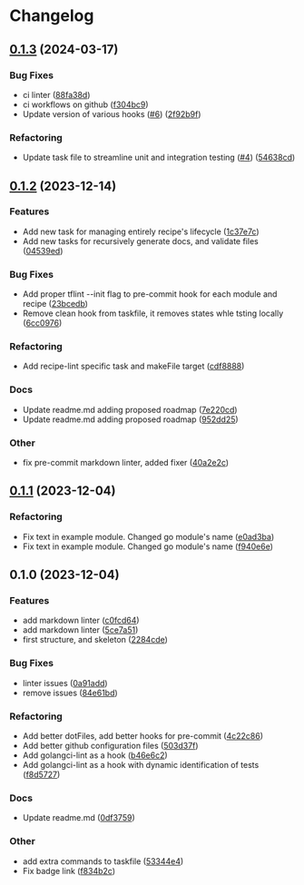 # Changelog

## [0.1.3](https://github.com/Excoriate/terraform-registry-module-template/compare/v0.1.2...v0.1.3) (2024-03-17)


### Bug Fixes

* ci linter ([88fa38d](https://github.com/Excoriate/terraform-registry-module-template/commit/88fa38d9f0ebcc0590e4d55069ab1ec7c0c4b5de))
* ci workflows on github ([f304bc9](https://github.com/Excoriate/terraform-registry-module-template/commit/f304bc96b187a0f6bdbc3e6bcc83d26e742838d4))
* Update version of various hooks ([#6](https://github.com/Excoriate/terraform-registry-module-template/issues/6)) ([2f92b9f](https://github.com/Excoriate/terraform-registry-module-template/commit/2f92b9ff27bc6e49830cb7c93051439f96dec9ee))


### Refactoring

* Update task file to streamline unit and integration testing ([#4](https://github.com/Excoriate/terraform-registry-module-template/issues/4)) ([54638cd](https://github.com/Excoriate/terraform-registry-module-template/commit/54638cd916075befe3724d6cf680c1246d189723))

## [0.1.2](https://github.com/Excoriate/terraform-registry-module-template/compare/v0.1.1...v0.1.2) (2023-12-14)


### Features

* Add new task for managing entirely recipe's lifecycle ([1c37e7c](https://github.com/Excoriate/terraform-registry-module-template/commit/1c37e7cc1c5af05e6811d4d81fca4e2c346d9d3a))
* Add new tasks for recursively generate docs, and validate files ([04539ed](https://github.com/Excoriate/terraform-registry-module-template/commit/04539ed8164ae7a2dda87ca0e04a823eaf52d403))


### Bug Fixes

* Add proper tflint --init flag to pre-commit hook for each module and recipe ([23bcedb](https://github.com/Excoriate/terraform-registry-module-template/commit/23bcedb19d580999eb885efbb831ba57a3174d63))
* Remove clean hook from taskfile, it removes states whle tsting locally ([6cc0976](https://github.com/Excoriate/terraform-registry-module-template/commit/6cc097696551856986b8877221e721ef42102a08))


### Refactoring

* Add recipe-lint specific task and makeFile target ([cdf8888](https://github.com/Excoriate/terraform-registry-module-template/commit/cdf888808e85c2c20e18906c14191f6ab7468a75))


### Docs

* Update readme.md adding proposed roadmap ([7e220cd](https://github.com/Excoriate/terraform-registry-module-template/commit/7e220cdfe547cc51d58c070a25d5a2e00c13fc39))
* Update readme.md adding proposed roadmap ([952dd25](https://github.com/Excoriate/terraform-registry-module-template/commit/952dd2535fe3c7304e0095178f12beb0e1345252))


### Other

* fix pre-commit markdown linter, added fixer ([40a2e2c](https://github.com/Excoriate/terraform-registry-module-template/commit/40a2e2c8323d34289bc77352e222d79ea36d0a0f))

## [0.1.1](https://github.com/Excoriate/terraform-registry-module-template/compare/v0.1.0...v0.1.1) (2023-12-04)


### Refactoring

* Fix text in example module. Changed go module's name ([e0ad3ba](https://github.com/Excoriate/terraform-registry-module-template/commit/e0ad3ba398577d3cf7691d2ebbc026a1a0c5ce90))
* Fix text in example module. Changed go module's name ([f940e6e](https://github.com/Excoriate/terraform-registry-module-template/commit/f940e6e585ff5ea73144a3d71a1a30e72218e7b3))

## 0.1.0 (2023-12-04)


### Features

* add markdown linter ([c0fcd64](https://github.com/Excoriate/terraform-registry-module-template/commit/c0fcd6495830db003b823f1762e015a045e14d8b))
* add markdown linter ([5ce7a51](https://github.com/Excoriate/terraform-registry-module-template/commit/5ce7a512d829ab02da990401629bb36b54fc0bbc))
* first structure, and skeleton ([2284cde](https://github.com/Excoriate/terraform-registry-module-template/commit/2284cdedeba622b9315a1e9ddf2044dc82bf5878))


### Bug Fixes

* linter issues ([0a91add](https://github.com/Excoriate/terraform-registry-module-template/commit/0a91add44d30b1b57fb4cfe4d8d421117f59f8da))
* remove issues ([84e61bd](https://github.com/Excoriate/terraform-registry-module-template/commit/84e61bdc1d413aa23d94f7fad308f7084170d50f))


### Refactoring

* Add better dotFiles, add better hooks for pre-commit ([4c22c86](https://github.com/Excoriate/terraform-registry-module-template/commit/4c22c861713b04b82e55ee12495ba63a7bfa5c1a))
* Add better github configuration files ([503d37f](https://github.com/Excoriate/terraform-registry-module-template/commit/503d37fbf3eb3783cef62054e9e91b1c3a8b0920))
* Add golangci-lint as a hook ([b46e6c2](https://github.com/Excoriate/terraform-registry-module-template/commit/b46e6c2d58488b76ed49021bc98353d7882edfdc))
* Add golangci-lint as a hook with dynamic identification of tests ([f8d5727](https://github.com/Excoriate/terraform-registry-module-template/commit/f8d572700665c4ed6f2a2a1fb70bf01b52ac4c52))


### Docs

* Update readme.md ([0df3759](https://github.com/Excoriate/terraform-registry-module-template/commit/0df3759ca18508f3336b81a3f4e7e866462a9abd))


### Other

* add extra commands to taskfile ([53344e4](https://github.com/Excoriate/terraform-registry-module-template/commit/53344e490a4eceb83c839085a0c2489f68ffe5c3))
* Fix badge link ([f834b2c](https://github.com/Excoriate/terraform-registry-module-template/commit/f834b2cef7e4b5fa35b84b64a319861ced9b9a3d))
